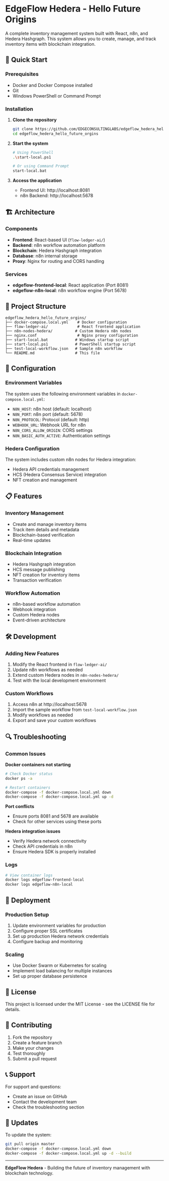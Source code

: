 # EdgeFlow Hedera - Hello Future Origins

A complete inventory management system built with React, n8n, and Hedera Hashgraph. This system allows you to create, manage, and track inventory items with blockchain integration.

## 🚀 Quick Start

### Prerequisites
- Docker and Docker Compose installed
- Git
- Windows PowerShell or Command Prompt

### Installation

1. **Clone the repository**
   ```bash
   git clone https://github.com/EDGECONSULTINGLABS/edgeflow_hedera_hello_future_orgins.git
   cd edgeflow_hedera_hello_future_orgins
   ```

2. **Start the system**
   ```bash
   # Using PowerShell
   .\start-local.ps1
   
   # Or using Command Prompt
   start-local.bat
   ```

3. **Access the application**
   - Frontend UI: http://localhost:8081
   - n8n Backend: http://localhost:5678

## 🏗️ Architecture

### Components
- **Frontend**: React-based UI (`flow-ledger-ai/`)
- **Backend**: n8n workflow automation platform
- **Blockchain**: Hedera Hashgraph integration
- **Database**: n8n internal storage
- **Proxy**: Nginx for routing and CORS handling

### Services
- **edgeflow-frontend-local**: React application (Port 8081)
- **edgeflow-n8n-local**: n8n workflow engine (Port 5678)

## 📁 Project Structure

```
edgeflow_hedera_hello_future_orgins/
├── docker-compose.local.yml    # Docker configuration
├── flow-ledger-ai/             # React frontend application
├── n8n-nodes-hedera/          # Custom Hedera n8n nodes
├── nginx.conf                  # Nginx proxy configuration
├── start-local.bat            # Windows startup script
├── start-local.ps1            # PowerShell startup script
├── test-local-workflow.json   # Sample n8n workflow
└── README.md                  # This file
```

## 🔧 Configuration

### Environment Variables
The system uses the following environment variables in `docker-compose.local.yml`:

- `N8N_HOST`: n8n host (default: localhost)
- `N8N_PORT`: n8n port (default: 5678)
- `N8N_PROTOCOL`: Protocol (default: http)
- `WEBHOOK_URL`: Webhook URL for n8n
- `N8N_CORS_ALLOW_ORIGIN`: CORS settings
- `N8N_BASIC_AUTH_ACTIVE`: Authentication settings

### Hedera Configuration
The system includes custom n8n nodes for Hedera integration:
- Hedera API credentials management
- HCS (Hedera Consensus Service) integration
- NFT creation and management

## 📋 Features

### Inventory Management
- Create and manage inventory items
- Track item details and metadata
- Blockchain-based verification
- Real-time updates

### Blockchain Integration
- Hedera Hashgraph integration
- HCS message publishing
- NFT creation for inventory items
- Transaction verification

### Workflow Automation
- n8n-based workflow automation
- Webhook integration
- Custom Hedera nodes
- Event-driven architecture

## 🛠️ Development

### Adding New Features
1. Modify the React frontend in `flow-ledger-ai/`
2. Update n8n workflows as needed
3. Extend custom Hedera nodes in `n8n-nodes-hedera/`
4. Test with the local development environment

### Custom Workflows
1. Access n8n at http://localhost:5678
2. Import the sample workflow from `test-local-workflow.json`
3. Modify workflows as needed
4. Export and save your custom workflows

## 🔍 Troubleshooting

### Common Issues

**Docker containers not starting**
```bash
# Check Docker status
docker ps -a

# Restart containers
docker-compose -f docker-compose.local.yml down
docker-compose -f docker-compose.local.yml up -d
```

**Port conflicts**
- Ensure ports 8081 and 5678 are available
- Check for other services using these ports

**Hedera integration issues**
- Verify Hedera network connectivity
- Check API credentials in n8n
- Ensure Hedera SDK is properly installed

### Logs
```bash
# View container logs
docker logs edgeflow-frontend-local
docker logs edgeflow-n8n-local
```

## 🚀 Deployment

### Production Setup
1. Update environment variables for production
2. Configure proper SSL certificates
3. Set up production Hedera network credentials
4. Configure backup and monitoring

### Scaling
- Use Docker Swarm or Kubernetes for scaling
- Implement load balancing for multiple instances
- Set up proper database persistence

## 📄 License

This project is licensed under the MIT License - see the LICENSE file for details.

## 🤝 Contributing

1. Fork the repository
2. Create a feature branch
3. Make your changes
4. Test thoroughly
5. Submit a pull request

## 📞 Support

For support and questions:
- Create an issue on GitHub
- Contact the development team
- Check the troubleshooting section

## 🔄 Updates

To update the system:
```bash
git pull origin master
docker-compose -f docker-compose.local.yml down
docker-compose -f docker-compose.local.yml up -d --build
```

---

**EdgeFlow Hedera** - Building the future of inventory management with blockchain technology. 